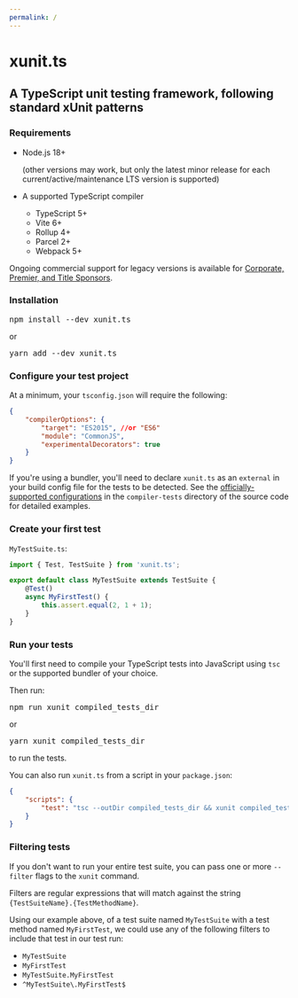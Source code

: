 ```yaml
---
permalink: /
---
```


# xunit.ts

## A TypeScript unit testing framework, following standard xUnit patterns

### Requirements

- Node.js 18+

  (other versions may work, but only the latest minor release for each current/active/maintenance LTS version is supported)

- A supported TypeScript compiler
  - TypeScript 5+
  - Vite 6+
  - Rollup 4+
  - Parcel 2+
  - Webpack 5+

Ongoing commercial support for legacy versions is available for [Corporate, Premier, and Title Sponsors](https://github.com/sponsors/ecoAPM).

### Installation

<kbd>npm install --dev xunit.ts</kbd>

or

<kbd>yarn add --dev xunit.ts</kbd>

### Configure your test project

At a minimum, your `tsconfig.json` will require the following:

```json
{
	"compilerOptions": {
		"target": "ES2015", //or "ES6"
		"module": "CommonJS",
		"experimentalDecorators": true
	}
}
```

If you're using a bundler, you'll need to declare `xunit.ts` as an `external` in your build config file for the tests to be detected.  See the [officially-supported configurations](https://github.com/ecoAPM/xunit.ts/tree/main/compiler-tests) in the `compiler-tests` directory of the source code for detailed examples.

### Create your first test

`MyTestSuite.ts`:

```ts
import { Test, TestSuite } from 'xunit.ts';

export default class MyTestSuite extends TestSuite {
	@Test()
	async MyFirstTest() {
		this.assert.equal(2, 1 + 1);
	}
}
```

### Run your tests

You'll first need to compile your TypeScript tests into JavaScript using `tsc` or the supported bundler of your choice.

Then run:

<kbd>npm run xunit compiled_tests_dir</kbd>

or

<kbd>yarn xunit compiled_tests_dir</kbd>

to run the tests.

You can also run `xunit.ts` from a script in your `package.json`:

```json
{
	"scripts": {
		"test": "tsc --outDir compiled_tests_dir && xunit compiled_tests_dir"
	}
}
```

### Filtering tests

If you don't want to run your entire test suite, you can pass one or more `--filter` flags to the `xunit` command.

Filters are regular expressions that will match against the string `{TestSuiteName}.{TestMethodName}`.

Using our example above, of a test suite named `MyTestSuite` with a test method named `MyFirstTest`, we could use any of the following filters to include that test in our test run:

- `MyTestSuite`
- `MyFirstTest`
- `MyTestSuite.MyFirstTest`
- `^MyTestSuite\.MyFirstTest$`

